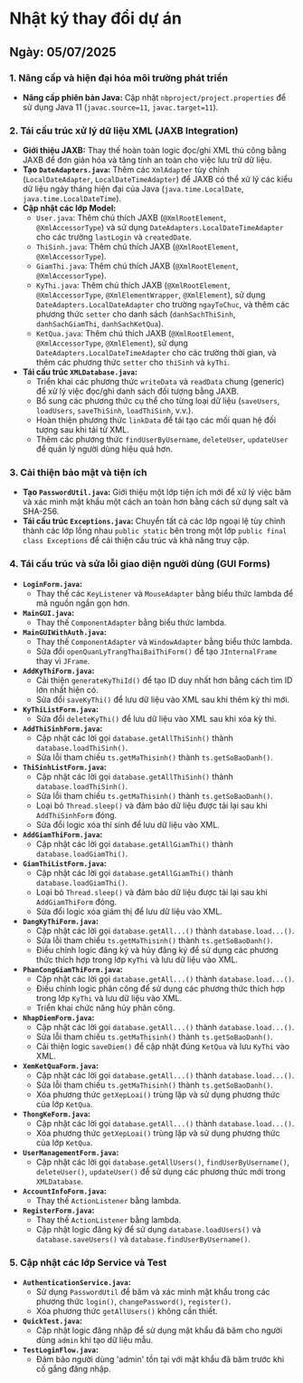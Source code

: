 # Nhật ký thay đổi dự án

## Ngày: 05/07/2025

### 1. Nâng cấp và hiện đại hóa môi trường phát triển
- **Nâng cấp phiên bản Java:** Cập nhật `nbproject/project.properties` để sử dụng Java 11 (`javac.source=11`, `javac.target=11`).

### 2. Tái cấu trúc xử lý dữ liệu XML (JAXB Integration)
- **Giới thiệu JAXB:** Thay thế hoàn toàn logic đọc/ghi XML thủ công bằng JAXB để đơn giản hóa và tăng tính an toàn cho việc lưu trữ dữ liệu.
- **Tạo `DateAdapters.java`:** Thêm các `XmlAdapter` tùy chỉnh (`LocalDateAdapter`, `LocalDateTimeAdapter`) để JAXB có thể xử lý các kiểu dữ liệu ngày tháng hiện đại của Java (`java.time.LocalDate`, `java.time.LocalDateTime`).
- **Cập nhật các lớp Model:**
    - `User.java`: Thêm chú thích JAXB (`@XmlRootElement`, `@XmlAccessorType`) và sử dụng `DateAdapters.LocalDateTimeAdapter` cho các trường `lastLogin` và `createdDate`.
    - `ThiSinh.java`: Thêm chú thích JAXB (`@XmlRootElement`, `@XmlAccessorType`).
    - `GiamThi.java`: Thêm chú thích JAXB (`@XmlRootElement`, `@XmlAccessorType`).
    - `KyThi.java`: Thêm chú thích JAXB (`@XmlRootElement`, `@XmlAccessorType`, `@XmlElementWrapper`, `@XmlElement`), sử dụng `DateAdapters.LocalDateAdapter` cho trường `ngayToChuc`, và thêm các phương thức `setter` cho danh sách (`danhSachThiSinh`, `danhSachGiamThi`, `danhSachKetQua`).
    - `KetQua.java`: Thêm chú thích JAXB (`@XmlRootElement`, `@XmlAccessorType`, `@XmlElement`), sử dụng `DateAdapters.LocalDateTimeAdapter` cho các trường thời gian, và thêm các phương thức `setter` cho `thiSinh` và `kyThi`.
- **Tái cấu trúc `XMLDatabase.java`:**
    - Triển khai các phương thức `writeData` và `readData` chung (generic) để xử lý việc đọc/ghi danh sách đối tượng bằng JAXB.
    - Bổ sung các phương thức cụ thể cho từng loại dữ liệu (`saveUsers`, `loadUsers`, `saveThiSinh`, `loadThiSinh`, v.v.).
    - Hoàn thiện phương thức `linkData` để tái tạo các mối quan hệ đối tượng sau khi tải từ XML.
    - Thêm các phương thức `findUserByUsername`, `deleteUser`, `updateUser` để quản lý người dùng hiệu quả hơn.

### 3. Cải thiện bảo mật và tiện ích
- **Tạo `PasswordUtil.java`:** Giới thiệu một lớp tiện ích mới để xử lý việc băm và xác minh mật khẩu một cách an toàn hơn bằng cách sử dụng salt và SHA-256.
- **Tái cấu trúc `Exceptions.java`:** Chuyển tất cả các lớp ngoại lệ tùy chỉnh thành các lớp lồng nhau `public static` bên trong một lớp `public final class Exceptions` để cải thiện cấu trúc và khả năng truy cập.

### 4. Tái cấu trúc và sửa lỗi giao diện người dùng (GUI Forms)
- **`LoginForm.java`:**
    - Thay thế các `KeyListener` và `MouseAdapter` bằng biểu thức lambda để mã nguồn ngắn gọn hơn.
- **`MainGUI.java`:**
    - Thay thế `ComponentAdapter` bằng biểu thức lambda.
- **`MainGUIWithAuth.java`:**
    - Thay thế `ComponentAdapter` và `WindowAdapter` bằng biểu thức lambda.
    - Sửa đổi `openQuanLyTrangThaiBaiThiForm()` để tạo `JInternalFrame` thay vì `JFrame`.
- **`AddKyThiForm.java`:**
    - Cải thiện `generateKyThiId()` để tạo ID duy nhất hơn bằng cách tìm ID lớn nhất hiện có.
    - Sửa đổi `saveKyThi()` để lưu dữ liệu vào XML sau khi thêm kỳ thi mới.
- **`KyThiListForm.java`:**
    - Sửa đổi `deleteKyThi()` để lưu dữ liệu vào XML sau khi xóa kỳ thi.
- **`AddThiSinhForm.java`:**
    - Cập nhật các lời gọi `database.getAllThiSinh()` thành `database.loadThiSinh()`.
    - Sửa lỗi tham chiếu `ts.getMaThisinh()` thành `ts.getSoBaoDanh()`.
- **`ThiSinhListForm.java`:**
    - Cập nhật các lời gọi `database.getAllThiSinh()` thành `database.loadThiSinh()`.
    - Sửa lỗi tham chiếu `ts.getMaThisinh()` thành `ts.getSoBaoDanh()`.
    - Loại bỏ `Thread.sleep()` và đảm bảo dữ liệu được tải lại sau khi `AddThiSinhForm` đóng.
    - Sửa đổi logic xóa thí sinh để lưu dữ liệu vào XML.
- **`AddGiamThiForm.java`:**
    - Cập nhật các lời gọi `database.getAllGiamThi()` thành `database.loadGiamThi()`.
- **`GiamThiListForm.java`:**
    - Cập nhật các lời gọi `database.getAllGiamThi()` thành `database.loadGiamThi()`.
    - Loại bỏ `Thread.sleep()` và đảm bảo dữ liệu được tải lại sau khi `AddGiamThiForm` đóng.
    - Sửa đổi logic xóa giám thị để lưu dữ liệu vào XML.
- **`DangKyThiForm.java`:**
    - Cập nhật các lời gọi `database.getAll...()` thành `database.load...()`.
    - Sửa lỗi tham chiếu `ts.getMaThisinh()` thành `ts.getSoBaoDanh()`.
    - Điều chỉnh logic đăng ký và hủy đăng ký để sử dụng các phương thức thích hợp trong lớp `KyThi` và lưu dữ liệu vào XML.
- **`PhanCongGiamThiForm.java`:**
    - Cập nhật các lời gọi `database.getAll...()` thành `database.load...()`.
    - Điều chỉnh logic phân công để sử dụng các phương thức thích hợp trong lớp `KyThi` và lưu dữ liệu vào XML.
    - Triển khai chức năng hủy phân công.
- **`NhapDiemForm.java`:**
    - Cập nhật các lời gọi `database.getAll...()` thành `database.load...()`.
    - Sửa lỗi tham chiếu `ts.getMaThisinh()` thành `ts.getSoBaoDanh()`.
    - Cải thiện logic `saveDiem()` để cập nhật đúng `KetQua` và lưu `KyThi` vào XML.
- **`XemKetQuaForm.java`:**
    - Cập nhật các lời gọi `database.getAll...()` thành `database.load...()`.
    - Sửa lỗi tham chiếu `ts.getMaThisinh()` thành `ts.getSoBaoDanh()`.
    - Xóa phương thức `getXepLoai()` trùng lặp và sử dụng phương thức của lớp `KetQua`.
- **`ThongKeForm.java`:**
    - Cập nhật các lời gọi `database.getAll...()` thành `database.load...()`.
    - Xóa phương thức `getXepLoai()` trùng lặp và sử dụng phương thức của lớp `KetQua`.
- **`UserManagementForm.java`:**
    - Cập nhật các lời gọi `database.getAllUsers()`, `findUserByUsername()`, `deleteUser()`, `updateUser()` để sử dụng các phương thức mới trong `XMLDatabase`.
- **`AccountInfoForm.java`:**
    - Thay thế `ActionListener` bằng lambda.
- **`RegisterForm.java`:**
    - Thay thế `ActionListener` bằng lambda.
    - Cập nhật logic đăng ký để sử dụng `database.loadUsers()` và `database.saveUsers()` và `database.findUserByUsername()`.

### 5. Cập nhật các lớp Service và Test
- **`AuthenticationService.java`:**
    - Sử dụng `PasswordUtil` để băm và xác minh mật khẩu trong các phương thức `login()`, `changePassword()`, `register()`.
    - Xóa phương thức `getAllUsers()` không cần thiết.
- **`QuickTest.java`:**
    - Cập nhật logic đăng nhập để sử dụng mật khẩu đã băm cho người dùng `admin` khi tạo dữ liệu mẫu.
- **`TestLoginFlow.java`:**
    - Đảm bảo người dùng 'admin' tồn tại với mật khẩu đã băm trước khi cố gắng đăng nhập.
